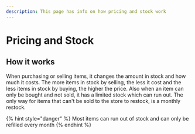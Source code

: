 ```yaml
---
description: This page has info on how pricing and stock work
---
```


# Pricing and Stock

## How it works

When purchasing or selling items, it changes the amount in stock and how much it costs. The more items in stock by selling, the less it cost and the less items in stock by buying, the higher the price. Also when an item can only be bought and not sold, it has a limited stock which can run out. The only way for items that can't be sold to the store to restock, is a monthly restock.

{% hint style="danger" %}
Most items can run out of stock and can only be refilled every month
{% endhint %}
